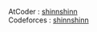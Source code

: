 <!---
ocha98/ocha98 is a ✨ special ✨ repository because its `README.md` (this file) appears on your GitHub profile.
You can click the Preview link to take a look at your changes.
--->

AtCoder : [shinnshinn](https://atcoder.jp/users/shinnshinn)  
Codeforces : [shinnshinn](https://codeforces.com/profile/shinnshinn)

